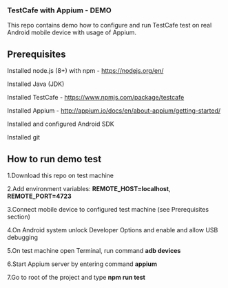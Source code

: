 ### TestCafe with Appium - DEMO

This repo contains demo how to configure and run TestCafe test on real Android mobile device with usage of Appium.

## Prerequisites

Installed node.js (8+) with npm - https://nodejs.org/en/


Installed Java (JDK)


Installed TestCafe - https://www.npmjs.com/package/testcafe


Installed Appium - http://appium.io/docs/en/about-appium/getting-started/


Installed and configured Android SDK


Installed git

## How to run demo test

1.Download this repo on test machine

2.Add environment variables: __REMOTE_HOST=localhost__, __REMOTE_PORT=4723__

3.Connect mobile device to configured test machine (see Prerequisites section)

4.On Android system unlock Developer Options and enable and allow USB debugging

5.On test machine open Terminal, run command __adb devices__

6.Start Appium server by entering command __appium__

7.Go to root of the project and type __npm run test__
